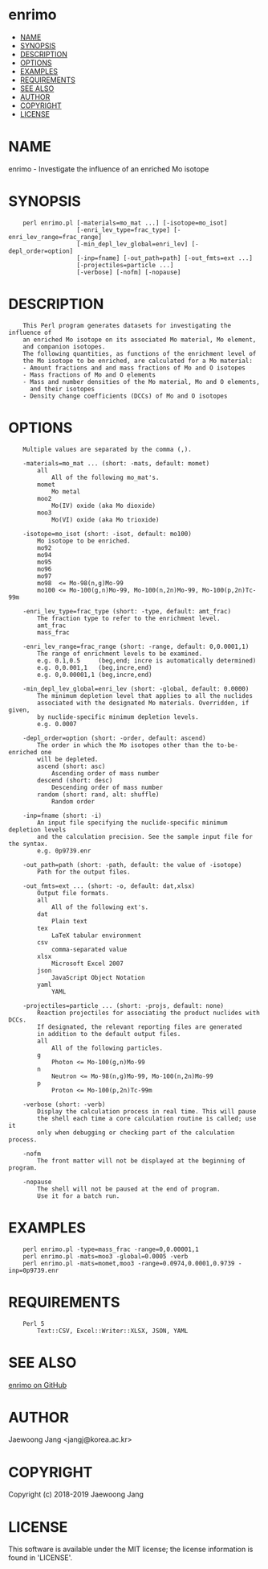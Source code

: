 # enrimo

<?xml version="1.0" ?>
<!DOCTYPE html PUBLIC "-//W3C//DTD XHTML 1.0 Strict//EN" "http://www.w3.org/TR/xhtml1/DTD/xhtml1-strict.dtd">
<html xmlns="http://www.w3.org/1999/xhtml">
<head>
<meta http-equiv="content-type" content="text/html; charset=utf-8" />
<link rev="made" href="mailto:" />
</head>

<body>



<ul id="index">
  <li><a href="#NAME">NAME</a></li>
  <li><a href="#SYNOPSIS">SYNOPSIS</a></li>
  <li><a href="#DESCRIPTION">DESCRIPTION</a></li>
  <li><a href="#OPTIONS">OPTIONS</a></li>
  <li><a href="#EXAMPLES">EXAMPLES</a></li>
  <li><a href="#REQUIREMENTS">REQUIREMENTS</a></li>
  <li><a href="#SEE-ALSO">SEE ALSO</a></li>
  <li><a href="#AUTHOR">AUTHOR</a></li>
  <li><a href="#COPYRIGHT">COPYRIGHT</a></li>
  <li><a href="#LICENSE">LICENSE</a></li>
</ul>

<h1 id="NAME">NAME</h1>

<p>enrimo - Investigate the influence of an enriched Mo isotope</p>

<h1 id="SYNOPSIS">SYNOPSIS</h1>

<pre><code>    perl enrimo.pl [-materials=mo_mat ...] [-isotope=mo_isot]
                   [-enri_lev_type=frac_type] [-enri_lev_range=frac_range]
                   [-min_depl_lev_global=enri_lev] [-depl_order=option]
                   [-inp=fname] [-out_path=path] [-out_fmts=ext ...]
                   [-projectiles=particle ...]
                   [-verbose] [-nofm] [-nopause]</code></pre>

<h1 id="DESCRIPTION">DESCRIPTION</h1>

<pre><code>    This Perl program generates datasets for investigating the influence of
    an enriched Mo isotope on its associated Mo material, Mo element,
    and companion isotopes.
    The following quantities, as functions of the enrichment level of
    the Mo isotope to be enriched, are calculated for a Mo material:
    - Amount fractions and and mass fractions of Mo and O isotopes
    - Mass fractions of Mo and O elements
    - Mass and number densities of the Mo material, Mo and O elements,
      and their isotopes
    - Density change coefficients (DCCs) of Mo and O isotopes</code></pre>

<h1 id="OPTIONS">OPTIONS</h1>

<pre><code>    Multiple values are separated by the comma (,).

    -materials=mo_mat ... (short: -mats, default: momet)
        all
            All of the following mo_mat&#39;s.
        momet
            Mo metal
        moo2
            Mo(IV) oxide (aka Mo dioxide)
        moo3
            Mo(VI) oxide (aka Mo trioxide)

    -isotope=mo_isot (short: -isot, default: mo100)
        Mo isotope to be enriched.
        mo92
        mo94
        mo95
        mo96
        mo97
        mo98  &lt;= Mo-98(n,g)Mo-99
        mo100 &lt;= Mo-100(g,n)Mo-99, Mo-100(n,2n)Mo-99, Mo-100(p,2n)Tc-99m

    -enri_lev_type=frac_type (short: -type, default: amt_frac)
        The fraction type to refer to the enrichment level.
        amt_frac
        mass_frac

    -enri_lev_range=frac_range (short: -range, default: 0,0.0001,1)
        The range of enrichment levels to be examined.
        e.g. 0.1,0.5     (beg,end; incre is automatically determined)
        e.g. 0,0.001,1   (beg,incre,end)
        e.g. 0,0.00001,1 (beg,incre,end)

    -min_depl_lev_global=enri_lev (short: -global, default: 0.0000)
        The minimum depletion level that applies to all the nuclides
        associated with the designated Mo materials. Overridden, if given,
        by nuclide-specific minimum depletion levels.
        e.g. 0.0007

    -depl_order=option (short: -order, default: ascend)
        The order in which the Mo isotopes other than the to-be-enriched one
        will be depleted.
        ascend (short: asc)
            Ascending order of mass number
        descend (short: desc)
            Descending order of mass number
        random (short: rand, alt: shuffle)
            Random order

    -inp=fname (short: -i)
        An input file specifying the nuclide-specific minimum depletion levels
        and the calculation precision. See the sample input file for the syntax.
        e.g. 0p9739.enr

    -out_path=path (short: -path, default: the value of -isotope)
        Path for the output files.

    -out_fmts=ext ... (short: -o, default: dat,xlsx)
        Output file formats.
        all
            All of the following ext&#39;s.
        dat
            Plain text
        tex
            LaTeX tabular environment
        csv
            comma-separated value
        xlsx
            Microsoft Excel 2007
        json
            JavaScript Object Notation
        yaml
            YAML

    -projectiles=particle ... (short: -projs, default: none)
        Reaction projectiles for associating the product nuclides with DCCs.
        If designated, the relevant reporting files are generated
        in addition to the default output files.
        all
            All of the following particles.
        g
            Photon &lt;= Mo-100(g,n)Mo-99
        n
            Neutron &lt;= Mo-98(n,g)Mo-99, Mo-100(n,2n)Mo-99
        p
            Proton &lt;= Mo-100(p,2n)Tc-99m

    -verbose (short: -verb)
        Display the calculation process in real time. This will pause
        the shell each time a core calculation routine is called; use it
        only when debugging or checking part of the calculation process.

    -nofm
        The front matter will not be displayed at the beginning of program.

    -nopause
        The shell will not be paused at the end of program.
        Use it for a batch run.</code></pre>

<h1 id="EXAMPLES">EXAMPLES</h1>

<pre><code>    perl enrimo.pl -type=mass_frac -range=0,0.00001,1
    perl enrimo.pl -mats=moo3 -global=0.0005 -verb
    perl enrimo.pl -mats=momet,moo3 -range=0.0974,0.0001,0.9739 -inp=0p9739.enr</code></pre>

<h1 id="REQUIREMENTS">REQUIREMENTS</h1>

<pre><code>    Perl 5
        Text::CSV, Excel::Writer::XLSX, JSON, YAML</code></pre>

<h1 id="SEE-ALSO">SEE ALSO</h1>

<p><a href="https://github.com/jangcom/enrimo">enrimo on GitHub</a></p>

<h1 id="AUTHOR">AUTHOR</h1>

<p>Jaewoong Jang &lt;jangj@korea.ac.kr&gt;</p>

<h1 id="COPYRIGHT">COPYRIGHT</h1>

<p>Copyright (c) 2018-2019 Jaewoong Jang</p>

<h1 id="LICENSE">LICENSE</h1>

<p>This software is available under the MIT license; the license information is found in &#39;LICENSE&#39;.</p>


</body>

</html>

